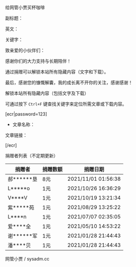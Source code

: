 给网管小贾买杯咖啡

副标题：

英文：

关键字：



致亲爱的小伙伴们：

感谢你们的大力支持与长期陪伴！

通过捐赠可以解锁本站所有隐藏内容（文字和下载）。



最后，感谢您的慷慨解囊，我的成长离不开你的关注，感谢感谢！







解锁本站所有隐藏内容（包括文字及下载）

可通过按下 `Ctrl+F` 键查找关键字来定位所需文章或下载内容。



[ecr|password=123]



* 文章名称：

文章链接：





[/ecr]



捐赠者列表（不定期更新）

| 捐赠者     | 捐赠数额 | 捐赠日期            |
| ---------- | -------- | ------------------- |
| 郝******垦 | 8元      | 2021/11/01 01:56:38 |
| L*****o    | 1元      | 2021/10/26 16:36:29 |
| V****V     | 1元      | 2021/10/19 13:21:34 |
| 紫*****苑  | 1元      | 2021/08/29 13:25:22 |
| L****n     | 1元      | 2021/07/07 02:35:05 |
| 爱****全   | 1元      | 2021/05/10 14:53:22 |
| 谢******军 | 1元      | 2021/01/28 21:44:43 |
| 潘****贝   | 1元      | 2021/01/28 21:44:43 |



网管小贾 / sysadm.cc






